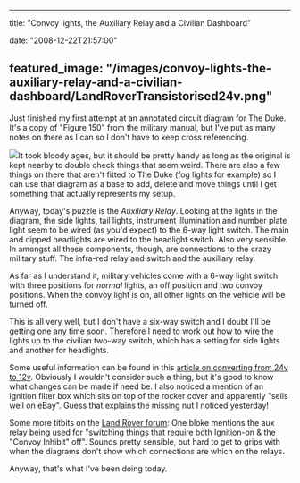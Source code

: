 
---
title: "Convoy lights, the Auxiliary Relay and a Civilian Dashboard"

date: "2008-12-22T21:57:00"

featured_image: "/images/convoy-lights-the-auxiliary-relay-and-a-civilian-dashboard/LandRoverTransistorised24v.png"
---


Just finished my first attempt at an annotated circuit diagram for The Duke.  It's a copy of "Figure 150" from the military manual, but I've put as many notes on there as I can so I don't have to keep cross referencing.

<a href="http://1.bp.blogspot.com/_62oTnOHwOSo/SVANu3ZXQiI/AAAAAAAAAE0/d11pdak4HOQ/s1600-h/LandRoverTransistorised24v.png"><img src="/images/convoy-lights-the-auxiliary-relay-and-a-civilian-dashboard/LandRoverTransistorised24v.png"/></a>It took bloody ages, but it should be pretty handy as long as the original is kept nearby to double check things that seem weird.  There are also a few things on there that aren't fitted to The Duke (fog lights for example) so I can use that diagram as a base to add, delete and move things until I get something that actually represents my setup.

Anyway, today's puzzle is the <span style="font-style: italic;">Auxiliary Relay</span>.  Looking at the lights in the diagram, the side lights, tail lights, instrument illumination and number plate light seem to be wired (as you'd expect) to the 6-way light switch.  The main and dipped headlights are wired to the headlight switch.  Also very sensible.  In amongst all these components, though, are connections to the crazy military stuff.  The infra-red relay and switch and the auxiliary relay.

As far as I understand it, military vehicles come with a 6-way light switch with three positions for <span style="font-style: italic;">normal</span> lights, an off position and two convoy positions.  When the convoy light is on, all other lights on the vehicle will be turned off.

This is all very well, but I don't have a six-way switch and I doubt I'll be getting one any time soon.  Therefore I need to work out how to wire the lights up to the civilian two-way switch, which has a setting for side lights and another for headlights.

Some useful information can be found in this <a href="http://forum.landrovernet.com/showthread.php?t=139251">article on converting from 24v to 12v</a>.  Obviously I wouldn't consider such a thing, but it's good to know what changes can be made if need be.  I also noticed a mention of an ignition filter box which sits on top of the rocker cover and apparently "sells well on eBay".  Guess that explains the missing nut I noticed yesterday!

Some more <span>titbits</span> on the <a href="http://www.landrover-uk.net/forum/showthread.php?t=132511">Land Rover forum</a>:  One bloke mentions the aux relay being used for "switching things that require both Ignition-on & the "Convoy Inhibit" off".  Sounds pretty sensible, but hard to get to grips with when the diagrams don't show which connections are which on the relays.

Anyway, that's what I've been doing today.